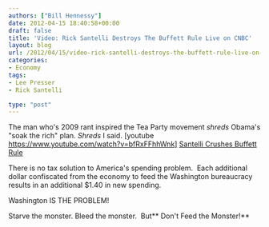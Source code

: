```yaml
---
authors: ["Bill Hennessy"]
date: 2012-04-15 18:40:58+00:00
draft: false
title: 'Video: Rick Santelli Destroys The Buffett Rule Live on CNBC'
layout: blog
url: /2012/04/15/video-rick-santelli-destroys-the-buffett-rule-live-on-cnbc/
categories:
- Economy
tags:
- Lee Presser
- Rick Santelli

type: "post"
---
```


The man who's 2009 rant inspired the Tea Party movement _shreds_ Obama's "soak the rich" plan. _Shreds_ I said.
[youtube https://www.youtube.com/watch?v=bfRxFFhhWnk]
[Santelli Crushes Buffett Rule](https://youtu.be/bfRxFFhhWnk)

There is no tax solution to America's spending problem.  Each additional dollar confiscated from the economy to feed the Washington bureaucracy results in an additional $1.40 in new spending.

Washington IS THE PROBLEM!

Starve the monster. Bleed the monster.  But** Don't Feed the Monster!**
